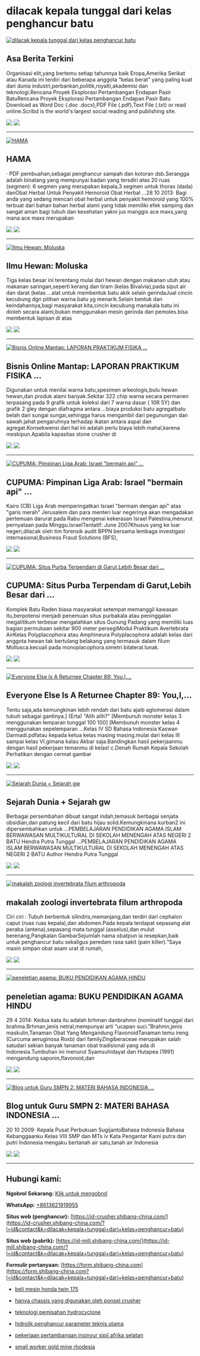 # dilacak kepala tunggal dari kelas penghancur batu

<a href="https://swt.shibang-china.com/?l=id&img&k=dilacak+kepala+tunggal+dari+kelas+penghancur+batu" target="_blank">![dilacak kepala tunggal dari kelas penghancur batu](http://static.shibang-china.com/all-800x300/906.jpg)</a>

## Asa Berita Terkini
Organisasi elit,yang bertemu setiap tahunnya baik Eropa,Amerika Serikat atau Kanada ini terdiri dari beberapa anggota “kelas berat” yang paling kuat dari dunia industri,perbankan,politik,royalti,akademisi dan teknologi.Rencana Proyek Eksplorasi Pertambangan Endapan Pasir BatuRencana Proyek Eksplorasi Pertambangan Endapan Pasir Batu Download as Word Doc (.doc .docx),PDF File (.pdf),Text File (.txt) or read online.Scribd is the world's largest social reading and publishing site.


<a href="https://whatsapp.shibangsoft.com/WhatsApp.php" target="_blank" title="WhatsApp">![](http://static.shibang-china.com/icon/whatsapp.png)</a> <a href="https://swt.shibang-china.com/?l=id&icon&k=dilacak+kepala+tunggal+dari+kelas+penghancur+batu" target="_blank">![](http://static.shibang-china.com/icon/chat-id.png)</a>

---

<a href="https://swt.shibang-china.com/?l=id&img&k=dilacak+kepala+tunggal+dari+kelas+penghancur+batu" target="_blank">![HAMA](http://static.shibang-china.com/all-800x300/867.jpg)</a>

## HAMA
· PDF pembuahan,sebagai penghancur sampah dan kotoran dsb.Serangga adalah binatang yang mempunyai badan yang tersdiri atas 20 ruas (segmen): 6 segmen yang merupakan kepala,3 segmen untuk thorax (dada) danObat Herbal Untuk Penyakit Hemoroid Obat Herbal …28 10 2013· Bagi anda yang sedang mencari obat herbal untuk penyakit hemoroid yang 100% terbuat dari bahan bahan herbal alami yang tidak memiliki efek samping dan sangat aman bagi tubuh dan kesehatan yakni jus manggis ace maxs,yang mana ace maxs merupakan


<a href="https://whatsapp.shibangsoft.com/WhatsApp.php" target="_blank" title="WhatsApp">![](http://static.shibang-china.com/icon/whatsapp.png)</a> <a href="https://swt.shibang-china.com/?l=id&icon&k=dilacak+kepala+tunggal+dari+kelas+penghancur+batu" target="_blank">![](http://static.shibang-china.com/icon/chat-id.png)</a>

---

<a href="https://swt.shibang-china.com/?l=id&img&k=dilacak+kepala+tunggal+dari+kelas+penghancur+batu" target="_blank">![Ilmu Hewan: Moluska](http://static.shibang-china.com/all-800x300/817.jpg)</a>

## Ilmu Hewan: Moluska
Tiga kelas besar ini terentang mulai dari hewan dengan makanan utuh atau makanan saringan,seperti kerang dan tiram (kelas Bivalvia),pada siput air dan darat (kelas …alat untuk membentuk batu akik selain gerindaJual cincin kecubung dgn pilihan warna batu yg menarik.Selain bentuk dan keindahannya,bagi masyarakat kita,cincin kecubung manakala batu ini dioleh secara alami,bukan menggunakan mesin gerinda dan pemoles.bisa membentuk lapisan di atas


<a href="https://whatsapp.shibangsoft.com/WhatsApp.php" target="_blank" title="WhatsApp">![](http://static.shibang-china.com/icon/whatsapp.png)</a> <a href="https://swt.shibang-china.com/?l=id&icon&k=dilacak+kepala+tunggal+dari+kelas+penghancur+batu" target="_blank">![](http://static.shibang-china.com/icon/chat-id.png)</a>

---

<a href="https://swt.shibang-china.com/?l=id&img&k=dilacak+kepala+tunggal+dari+kelas+penghancur+batu" target="_blank">![Bisnis Online Mantap: LAPORAN PRAKTIKUM FISIKA …](http://static.shibang-china.com/all-800x300/91.jpg)</a>

## Bisnis Online Mantap: LAPORAN PRAKTIKUM FISIKA …
Digunakan untuk menilai warna batu,spesimen arkeologis,bulu hewan hewan,dan produk alami banyak.Sekitar 322 chip warna secara permanen terpasang pada 9 grafik untuk koleksi dari 7 warna dasar ( 10R 5Y) dan grafik 2 gley dengan diafragma antara …biaya produksi batu agregatbatu belah dari sungai sungai,sehingga harus mengambil dari pegunungan dan sawah.jahat pengaruhnya terhadap ikatan antara aspal dan agregat.Konsekwensi dari hal ini adalah perlu biaya lebih mahal,karena meskipun.Apabila kapasitas stone crusher di


<a href="https://whatsapp.shibangsoft.com/WhatsApp.php" target="_blank" title="WhatsApp">![](http://static.shibang-china.com/icon/whatsapp.png)</a> <a href="https://swt.shibang-china.com/?l=id&icon&k=dilacak+kepala+tunggal+dari+kelas+penghancur+batu" target="_blank">![](http://static.shibang-china.com/icon/chat-id.png)</a>

---

<a href="https://swt.shibang-china.com/?l=id&img&k=dilacak+kepala+tunggal+dari+kelas+penghancur+batu" target="_blank">![CUPUMA: Pimpinan Liga Arab: Israel "bermain api" …](http://static.shibang-china.com/all-800x300/683.jpg)</a>

## CUPUMA: Pimpinan Liga Arab: Israel "bermain api" …
Kairo (CB) Liga Arab memperingatkan Israel "bermain dengan api" atas "garis merah" Jerusalem dan para menteri luar negerinya akan mengadakan pertemuan darurat pada Rabu mengenai kekerasan Israel Palestina,menurut pernyataan pada Minggu.IsraelTentatif: June 2007Khusus yang ke luar negeri,dilacak oleh tim forensik audit BPPN bersama lembaga investigasi internasional,Business Fraud Solutions (BFS),


<a href="https://whatsapp.shibangsoft.com/WhatsApp.php" target="_blank" title="WhatsApp">![](http://static.shibang-china.com/icon/whatsapp.png)</a> <a href="https://swt.shibang-china.com/?l=id&icon&k=dilacak+kepala+tunggal+dari+kelas+penghancur+batu" target="_blank">![](http://static.shibang-china.com/icon/chat-id.png)</a>

---

<a href="https://swt.shibang-china.com/?l=id&img&k=dilacak+kepala+tunggal+dari+kelas+penghancur+batu" target="_blank">![CUPUMA: Situs Purba Terpendam di Garut,Lebih Besar dari …](http://static.shibang-china.com/all-800x300/866.jpg)</a>

## CUPUMA: Situs Purba Terpendam di Garut,Lebih Besar dari …
Komplek Batu Raden biasa masyarakat setempat memanggil kawasan itu,berpotensi menjadi penemuan situs purbakala atau peninggalan megalitikum terbesar mengalahkan situs Gunung Padang yang memiliki luas bagian permukaan sekitar 900 meter persegiModul Praktikum Avertebrata AirKelas Polyplacophora atau Amphineura Polyplacophora adalah kelas dari anggota hewan tak bertulang belakang yang termasuk dalam filum Mollusca.kecuali pada monoplacophora.simetri bilateral.lunak.


<a href="https://whatsapp.shibangsoft.com/WhatsApp.php" target="_blank" title="WhatsApp">![](http://static.shibang-china.com/icon/whatsapp.png)</a> <a href="https://swt.shibang-china.com/?l=id&icon&k=dilacak+kepala+tunggal+dari+kelas+penghancur+batu" target="_blank">![](http://static.shibang-china.com/icon/chat-id.png)</a>

---

<a href="https://swt.shibang-china.com/?l=id&img&k=dilacak+kepala+tunggal+dari+kelas+penghancur+batu" target="_blank">![Everyone Else Is A Returnee Chapter 89: You,I,…](http://static.shibang-china.com/all-800x300/981.jpg)</a>

## Everyone Else Is A Returnee Chapter 89: You,I,…
Tentu saja,ada kemungkinan lebih rendah dari batu ajaib aglomerasi dalam tubuh sebagai gantinya.] (Erta) "Alih alih?" [Membunuh monster kelas 3 menggunakan lemparan tunggal 100 100] [Membunuh monster kelas 4 menggunakan sepelemparan …Kelas IV SD Bahasa Indonesia Kaswan Darmadi.pdfatau kepada ketua kelas masing masing.mulai dari kelas III sampai kelas VI.gimana kalau Akbar saja.Bandingkan hasil pekerjaanmu dengan hasil pekerjaan temanmu di kelas! c.Denah Rumah Kepala Sekolah Perhatikan dengan cermat gambar


<a href="https://whatsapp.shibangsoft.com/WhatsApp.php" target="_blank" title="WhatsApp">![](http://static.shibang-china.com/icon/whatsapp.png)</a> <a href="https://swt.shibang-china.com/?l=id&icon&k=dilacak+kepala+tunggal+dari+kelas+penghancur+batu" target="_blank">![](http://static.shibang-china.com/icon/chat-id.png)</a>

---

<a href="https://swt.shibang-china.com/?l=id&img&k=dilacak+kepala+tunggal+dari+kelas+penghancur+batu" target="_blank">![Sejarah Dunia + Sejarah gw](http://static.shibang-china.com/all-800x300/371.jpg)</a>

## Sejarah Dunia + Sejarah gw
Berbagai persembahan dibuat sangat indah,temasuk berbagai senjata obsidian,dan patung kecil dari batu hijau solid.Kemungkinana kurban2 ini dipersembahkan untuk …PEMBELAJARAN PENDIDIKAN AGAMA ISLAM BERWAWASAN MULTIKULTURAL DI SEKOLAH MENENGAH ATAS NEGERI 2 BATU Hendra Putra Tunggal …PEMBELAJARAN PENDIDIKAN AGAMA ISLAM BERWAWASAN MULTIKULTURAL DI SEKOLAH MENENGAH ATAS NEGERI 2 BATU Author Hendra Putra Tunggal


<a href="https://whatsapp.shibangsoft.com/WhatsApp.php" target="_blank" title="WhatsApp">![](http://static.shibang-china.com/icon/whatsapp.png)</a> <a href="https://swt.shibang-china.com/?l=id&icon&k=dilacak+kepala+tunggal+dari+kelas+penghancur+batu" target="_blank">![](http://static.shibang-china.com/icon/chat-id.png)</a>

---

<a href="https://swt.shibang-china.com/?l=id&img&k=dilacak+kepala+tunggal+dari+kelas+penghancur+batu" target="_blank">![makalah zoologi invertebrata filum arthropoda](http://static.shibang-china.com/all-800x300/542.jpg)</a>

## makalah zoologi invertebrata filum arthropoda
Ciri ciri : Tubuh berbentuk silindris,memanjang,dan terdiri dari cephalon caput (ruas ruas kepala),dan abdomen.Pada kepala terdapat sepasang alat peraba (antena),sepasang mata tunggal (asselus),dan mulut berenang,Pangkalan GambarSejumlah nama obatpun ia resepkan,baik untuk penghancur batu sekaligus peredam rasa sakit (pain killer).“Saya masin simpan obat asam urat di rumah,


<a href="https://whatsapp.shibangsoft.com/WhatsApp.php" target="_blank" title="WhatsApp">![](http://static.shibang-china.com/icon/whatsapp.png)</a> <a href="https://swt.shibang-china.com/?l=id&icon&k=dilacak+kepala+tunggal+dari+kelas+penghancur+batu" target="_blank">![](http://static.shibang-china.com/icon/chat-id.png)</a>

---

<a href="https://swt.shibang-china.com/?l=id&img&k=dilacak+kepala+tunggal+dari+kelas+penghancur+batu" target="_blank">![peneletian agama: BUKU PENDIDIKAN AGAMA HINDU](http://static.shibang-china.com/all-800x300/197.jpg)</a>

## peneletian agama: BUKU PENDIDIKAN AGAMA HINDU
29 4 2014· Kedua kata itu adalah brhman danbrahmn (nominatif tunggal dari brahma.Brhman,jenis netral,mempunyai arti “ucapan suci.”Brahmn,jenis maskulin,Tanaman Obat Yang Mengandung FlavonoidTanaman temu ireng (Curcuma aeruginosa Roxb) dari familyZingiberaceae merupakan salah satudari sekian banyak tanaman obat tradisional yang ada di Indonesia.Tumbuhan ini menurut Syamsuhidayat dan Hutapea (1991) mengandung saponin,flavonoid,dan


<a href="https://whatsapp.shibangsoft.com/WhatsApp.php" target="_blank" title="WhatsApp">![](http://static.shibang-china.com/icon/whatsapp.png)</a> <a href="https://swt.shibang-china.com/?l=id&icon&k=dilacak+kepala+tunggal+dari+kelas+penghancur+batu" target="_blank">![](http://static.shibang-china.com/icon/chat-id.png)</a>

---

<a href="https://swt.shibang-china.com/?l=id&img&k=dilacak+kepala+tunggal+dari+kelas+penghancur+batu" target="_blank">![Blog untuk Guru SMPN 2: MATERI BAHASA INDONESIA …](http://static.shibang-china.com/all-800x300/270.jpg)</a>

## Blog untuk Guru SMPN 2: MATERI BAHASA INDONESIA …
20 10 2009· Kepala Pusat Perbukuan SugijantoBahasa Indonesia Bahasa Kebanggaanku Kelas VIII SMP dan MTs iv Kata Pengantar Kami putra dan putri Indonesia mengaku bertanah air satu,tanah air Indonesia

<a href="https://whatsapp.shibangsoft.com/WhatsApp.php" target="_blank" title="WhatsApp">![](http://static.shibang-china.com/icon/whatsapp.png)</a> <a href="https://swt.shibang-china.com/?l=id&icon&k=dilacak+kepala+tunggal+dari+kelas+penghancur+batu" target="_blank">![](http://static.shibang-china.com/icon/chat-id.png)</a>

---
## Hubungi kami:

**Ngobrol Sekarang:** [Klik untuk mengobrol](https://swt.shibang-china.com?l=id&contact&k=dilacak+kepala+tunggal+dari+kelas+penghancur+batu)

**WhatsApp:**  [+8613621919955](https://whatsapp.shibangsoft.com/WhatsApp.php)

**Situs web (penghancur):** [https://id-crusher.shibang-china.com/](https://id-crusher.shibang-china.com/?l=id&contact&k=dilacak+kepala+tunggal+dari+kelas+penghancur+batu)

**Situs web (pabrik):** [https://id-mill.shibang-china.com/](https://id-mill.shibang-china.com/?l=id&contact&k=dilacak+kepala+tunggal+dari+kelas+penghancur+batu)

**Formulir pertanyaan:** [https://form.shibang-china.com](https://form.shibang-china.com?l=id&contact&k=dilacak+kepala+tunggal+dari+kelas+penghancur+batu)

* [beli mesin honda twin 175](../25/beli%20mesin%20honda%20twin%20175.md)

* [hanya chassis yang digunakan oleh ponsel crusher](../17/hanya%20chassis%20yang%20digunakan%20oleh%20ponsel%20crusher.md)

* [teknologi pemisahan hydrocyclone](../22/teknologi%20pemisahan%20hydrocyclone.md)

* [hidrolik penghancur parameter teknis utama](../30/hidrolik%20penghancur%20parameter%20teknis%20utama.md)

* [pekerjaan pertambangan insinyur sipil afrika selatan](../25/pekerjaan%20pertambangan%20insinyur%20sipil%20afrika%20selatan.md)

* [small worker gold mine rhodesia](../26/small%20worker%20gold%20mine%20rhodesia.md)